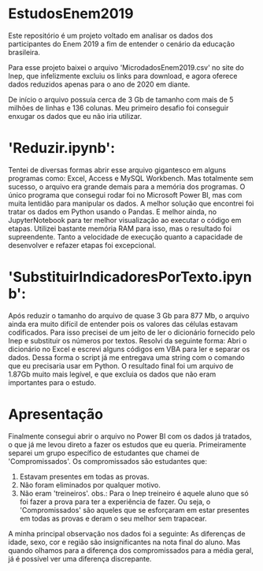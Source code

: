 # EstudosEnem2019
Este repositório é um projeto voltado em analisar os dados dos participantes do Enem 2019 a fim de entender o cenário da educação brasileira.

Para esse projeto baixei o arquivo 'MicrodadosEnem2019.csv' no site do Inep, que infelizmente excluiu os links para download, e agora oferece dados reduzidos apenas para o ano de 2020 em diante.

De início o arquivo possuía cerca de 3 Gb de tamanho com mais de 5 milhões de linhas e 136 colunas. Meu primeiro desafio foi conseguir enxugar os dados que eu não iria utilizar.

# 'Reduzir.ipynb':
Tentei de diversas formas abrir esse arquivo gigantesco em alguns programas como: Excel, Access e MySQL Workbench. Mas totalmente sem sucesso, o arquivo era grande demais para a memória dos programas.
O único programa que consegui rodar foi no Microsoft Power BI, mas com muita lentidão para manipular os dados.
A melhor solução que encontrei foi tratar os dados em Python usando o Pandas. E melhor ainda, no JupyterNotebook para ter melhor visualização ao executar o código em etapas.
Utilizei bastante memória RAM para isso, mas o resultado foi supreendente. Tanto a velocidade de execução quanto a capacidade de desenvolver e refazer etapas foi excepcional.

# 'SubstituirIndicadoresPorTexto.ipynb':
Após reduzir o tamanho do arquivo de quase 3 Gb para 877 Mb, o arquivo ainda era muito difícil de entender pois os valores das células estavam codificados. Para isso precisei de um jeito de ler o dicionário fornecido pelo Inep e substituir os números por textos.
Resolvi da seguinte forma:
Abri o dicionário no Excel e escrevi alguns códigos em VBA para ler e separar os dados. Dessa forma o script já me entregava uma string com o comando que eu precisaria usar em Python.
O resultado final foi um arquivo de 1.87Gb muito mais legível, e que excluia os dados que não eram importantes para o estudo.

# Apresentação
Finalmente consegui abrir o arquivo no Power BI com os dados já tratados, o que já me levou direto a fazer os estudos que eu queria.
Primeiramente separei um grupo específico de estudantes que chamei de 'Compromissados'. Os compromissados são estudantes que:
1) Estavam presentes em todas as provas.
2) Não foram eliminados por qualquer motivo.
3) Não eram 'treineiros'. obs.: Para o Inep treineiro é aquele aluno que só foi fazer a prova para ter a experiência de fazer.
Ou seja, o 'Compromissados' são aqueles que se esforçaram em estar presentes em todas as provas e deram o seu melhor sem trapacear.

A minha principal observação nos dados foi a seguinte:
As diferenças de idade, sexo, cor e região são insignificantes na nota final do aluno. Mas quando olhamos para a diferença dos compromissados para a média geral, já é possível ver uma diferença discrepante.
